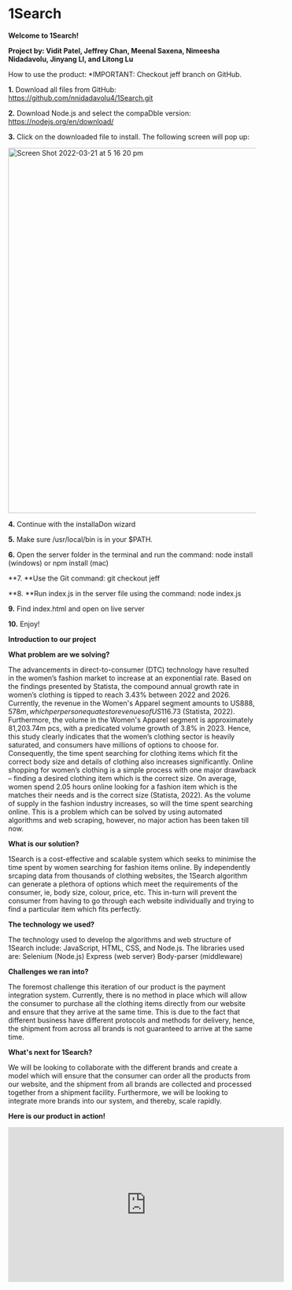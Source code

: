 # 1Search

**Welcome to 1Search!**

**Project by: Vidit Patel, Jeffrey Chan, Meenal Saxena, Nimeesha Nidadavolu, Jinyang LI, and Litong Lu**

How to use the product:  *IMPORTANT: Checkout jeff branch on GitHub.  

**1.** Download all files from GitHub: https://github.com/nnidadavolu4/1Search.git

**2.** Download Node.js and select the compaDble version: https://nodejs.org/en/download/

**3.** Click on the downloaded file to install. The following screen will pop up:

<img width="743" alt="Screen Shot 2022-03-21 at 5 16 20 pm" src="https://user-images.githubusercontent.com/99856161/159215717-323ca9ab-bdbe-4c0c-b249-d2c1a47f37aa.png">

**4.** Continue with the installaDon wizard

**5.** Make sure /usr/local/bin is in your $PATH.

**6.** Open the server folder in the terminal and run the command: node install (windows) or npm install (mac)

**7. **Use the Git command: git checkout jeff 

**8. **Run index.js in the server file using the command: node index.js

**9.** Find index.html and open on live server

**10.** Enjoy!

**Introduction to our project**

**What problem are we solving?**


The advancements in direct-to-consumer (DTC) technology have resulted in the women’s fashion market to increase at an exponential rate. Based on the findings presented by Statista, the compound annual growth rate in women’s clothing is tipped to reach 3.43% between 2022 and 2026. Currently, the revenue in the Women's Apparel segment amounts to US$888,578m, which per person equates to revenues of US$116.73 (Statista, 2022).
Furthermore, the volume in the Women's Apparel segment is approximately 81,203.74m pcs, with a predicated volume growth of 3.8% in 2023.
Hence, this study clearly indicates that the women’s clothing sector is heavily saturated, and consumers have millions of options to choose for. Consequently, the time spent searching for clothing items which fit the correct body size and details of clothing also increases significantly.
Online shopping for women’s clothing is a simple process with one major drawback – finding a desired clothing item which is the correct size. On average, women spend 2.05 hours online looking for a fashion item which is the matches their needs and is the correct size (Statista, 2022). As the volume of supply in the fashion industry increases, so will the time spent searching online.
This is a problem which can be solved by using automated algorithms and web scraping, however, no major action has been taken till now.

**What is our solution?**


1Search is a cost-effective and scalable system which seeks to minimise the time spent by women searching for fashion items online. 
By independently srcaping data from thousands of clothing websites, the 1Search algorithm can generate a plethora of options which meet the requirements of the consumer, ie, body size, colour, price, etc. 
This in-turn will prevent the consumer from having to go through each website individually and trying to find a particular item which fits perfectly.

**The technology we used?**


The technology used to develop the algorithms and web structure of 1Search include: JavaScript, HTML, CSS, and Node.js.
The libraries used are:
Selenium (Node.js)
Express (web server)
Body-parser (middleware)

**Challenges we ran into?**


The foremost challenge this iteration of our product is the payment integration system. Currently, there is no method in place which will allow the consumer to purchase all the clothing items directly from our website and ensure that they arrive at the same time. 
This is due to the fact that different business have different protocols and methods for delivery, hence, the shipment from across all brands is not guaranteed to arrive at the same time.

**What's next for 1Search?**


We will be looking to collaborate with the different brands and create a model which will ensure that the consumer can order all the products from our website, and the shipment from all brands are collected and processed together from a shipment facility.
Furthermore, we will be looking to integrate more brands into our system, and thereby, scale rapidly.

**Here is our product in action!**

<iframe width="560" height="315" src="https://www.youtube.com/embed/N-5nfedmRXs" title="YouTube video player" frameborder="0" allow="accelerometer; autoplay; clipboard-write; encrypted-media; gyroscope; picture-in-picture" allowfullscreen></iframe>


